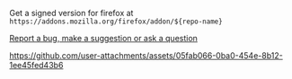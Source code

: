 Get a signed version for firefox at `https://addons.mozilla.org/firefox/addon/${repo-name}`

[Report a bug, make a suggestion or ask a question](https://github.com/igorlogius/igorlogius/issues/new/choose)

https://github.com/user-attachments/assets/05fab066-0ba0-454e-8b12-1ee45fed43b6
